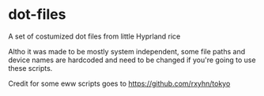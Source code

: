 # dot-files
A set of costumized dot files from little Hyprland rice

Altho it was made to be mostly system independent, some file paths and device names are hardcoded and need to be changed if you're going to use these scripts.

Credit for some eww scripts goes to https://github.com/rxyhn/tokyo
